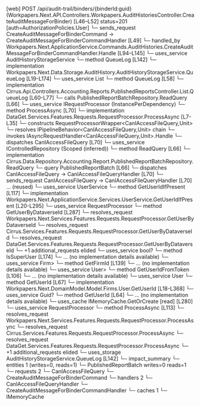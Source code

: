 [web] POST /api/audit-trail/binders/{binderId:guid}  (Workpapers.Next.API.Controllers.Workpapers.AuditHistoriesController.CreateAuditMessageForBinder)  [L46–L52] status=201 [auth=AuthorizationPolicies.User]
  └─ sends_request CreateAuditMessageForBinderCommand -> CreateAuditMessageForBinderCommandHandler [L49]
    └─ handled_by Workpapers.Next.ApplicationService.Commands.AuditHistories.CreateAuditMessageForBinderCommandHandler.Handle [L94–L145]
      └─ uses_service AuditHistoryStorageService
        └─ method QueueLog [L142]
          └─ implementation Workpapers.Next.Data.Storage.AuditHistory.AuditHistoryStorageService.QueueLog [L19-L174]
            └─ uses_service List<AuditHistoryToStorageDto>
              └─ method QueueLog [L58]
                └─ implementation Cirrus.Api.Controllers.Accounting.Reports.PublishedReportsController.List.QueueLog [L60-L77]
                  └─ calls PublishedReportBatchRepository.ReadQuery [L66]
                  └─ uses_service IRequestProcessor (InstancePerDependency)
                    └─ method ProcessAsync [L70]
                      └─ implementation DataGet.Services.Features.Requests.RequestProcessor.ProcessAsync [L7-L35]
                        └─ constructs RequestProcessorWrapper<CanIAccessFileQuery,Unit>
                        └─ resolves IPipelineBehavior<CanIAccessFileQuery,Unit> chain
                        └─ invokes IAsyncRequestHandler<CanIAccessFileQuery,Unit>.Handle
                        └─ dispatches CanIAccessFileQuery [L70]
                  └─ uses_service IControlledRepository<PublishedReportBatch> (Scoped (inferred))
                    └─ method ReadQuery [L66]
                      └─ implementation Cirrus.Data.Repository.Accounting.Report.PublishedReportBatchRepository.ReadQuery
                  └─ query PublishedReportBatch [L66]
                  └─ dispatches CanIAccessFileQuery -> CanIAccessFileQueryHandler [L70]
                  └─ sends_request CanIAccessFileQuery -> CanIAccessFileQueryHandler [L70] ... (reused)
      └─ uses_service UserService
        └─ method GetUserIdIfPresent [L117]
          └─ implementation Workpapers.Next.ApplicationService.Services.UserService.GetUserIdIfPresent [L20-L295]
            └─ uses_service RequestProcessor
              └─ method GetUserByDataverseId [L287]
                └─ resolves_request Workpapers.Next.Services.Features.Requests.RequestProcessor.GetUserByDataverseId
                └─ resolves_request Cirrus.Services.Features.Requests.RequestProcessor.GetUserByDataverseId
                └─ resolves_request DataGet.Services.Features.Requests.RequestProcessor.GetUserByDataverseId
                └─ +1 additional_requests elided
            └─ uses_service bool?
              └─ method IsSuperUser [L174]
                └─ ... (no implementation details available)
            └─ uses_service Firm>
              └─ method GetFirmId [L139]
                └─ ... (no implementation details available)
            └─ uses_service User>
              └─ method GetUserIdFromToken [L106]
                └─ ... (no implementation details available)
            └─ uses_service User
              └─ method GetUserId [L67]
                └─ implementation Workpapers.Next.DomainModel.Model.Firms.User.GetUserId [L18-L368]
            └─ uses_service Guid?
              └─ method GetUserId [L64]
                └─ ... (no implementation details available)
            └─ uses_cache IMemoryCache.GetOrCreate [read] [L280]
      └─ uses_service RequestProcessor
        └─ method ProcessAsync [L113]
          └─ resolves_request Workpapers.Next.Services.Features.Requests.RequestProcessor.ProcessAsync
          └─ resolves_request Cirrus.Services.Features.Requests.RequestProcessor.ProcessAsync
          └─ resolves_request DataGet.Services.Features.Requests.RequestProcessor.ProcessAsync
          └─ +1 additional_requests elided
      └─ uses_storage AuditHistoryStorageService.QueueLog [L142]
  └─ impact_summary
    └─ entities 1 (writes=0, reads=1)
      └─ PublishedReportBatch writes=0 reads=1
    └─ requests 2
      └─ CanIAccessFileQuery
      └─ CreateAuditMessageForBinderCommand
    └─ handlers 2
      └─ CanIAccessFileQueryHandler
      └─ CreateAuditMessageForBinderCommandHandler
    └─ caches 1
      └─ IMemoryCache

